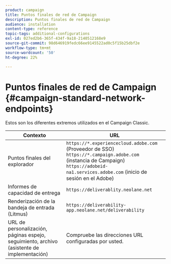 ```yaml
---
product: campaign
title: Puntos finales de red de Campaign
description: Puntos finales de red de Campaign
audience: installation
content-type: reference
topic-tags: additional-configurations
exl-id: 027ed2b6-365f-434f-9a18-2140512168e9
source-git-commit: 98d646919fedc66ee9145522ad0c5f15b25dbf2e
workflow-type: tm+mt
source-wordcount: '50'
ht-degree: 22%

---
```


# Puntos finales de red de Campaign {#campaign-standard-network-endpoints}

Estos son los diferentes extremos utilizados en el Campaign Classic.

| Contexto | URL |
|--- |--- |
| Puntos finales del explorador | `https://*.experiencecloud.adobe.com` (Proveedor de SSO)<br>`https://*.campaign.adobe.com`  (instancia de Campaign)<br>`https://adobeid-na1.services.adobe.com`  (inicio de sesión en el Adobe) |
| Informes de capacidad de entrega | `https://deliverablity.neolane.net` |
| Renderización de la bandeja de entrada (Litmus) | `https://deliverability-app.neolane.net/deliverability` |
| URL de personalización, páginas espejo, seguimiento, archivo (asistente de implementación) | Compruebe las direcciones URL configuradas por usted. |
